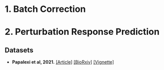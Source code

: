 # 1. Batch Correction



# 2. Perturbation Response Prediction

## Datasets

- **Papalexi et al, 2021.** [[Article]](https://www.nature.com/articles/s41588-021-00778-2) [[BioRxiv]](https://www.biorxiv.org/content/10.1101/2020.06.28.175596) [[Vignette]](https://satijalab.org/seurat/articles/mixscape_vignette.html)


